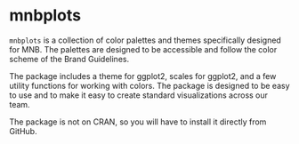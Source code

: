 # mnbplots

`mnbplots` is a collection of color palettes and themes specifically designed for MNB. The palettes are designed to be accessible and follow the color scheme of the Brand Guidelines.

The package includes a theme for ggplot2, scales for ggplot2, and a few utility functions for working with colors. The package is designed to be easy to use and to make it easy to create standard visualizations across our team.

The package is not on CRAN, so you will have to install it directly from GitHub.

